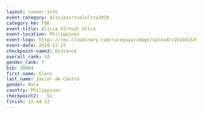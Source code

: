 ```yaml
--- 
layout: runner-info 
event_category: aliciavirtualultra2020 
category_km: 50K 
event-title: Alicia Virtual Ultra 
event-location: Philippines 
event-logo: https://res.cloudinary.com/raceyaya/image/upload/v1610415351/logo/2021/Alicia_Ultra_Logo_transparent_f8rwad.png 
event-date: 2020-12-23 
checkpoint-name2: Distance 
overall_rank: 10
gender_rank: 7
bib: 50004
first_name: Glenn
last_name: Javier de Castro
gender: Male
country: Philippines
checkpoint2:   51 
finish: 12-44-12
--- 
```

